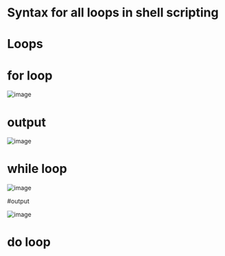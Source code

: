 
# Syntax for all loops in shell scripting


# Loops

# for loop

![image](https://github.com/ArpanaM/Guvi_tasks/assets/68733492/3cccd780-ec1a-42b0-806f-7c69ab8500be)


# output

![image](https://github.com/ArpanaM/Guvi_tasks/assets/68733492/d57f13b9-49fe-4142-bb1a-dfa22a614abe)


# while loop

![image](https://github.com/ArpanaM/Guvi_tasks/assets/68733492/0bd78e73-2508-4a8f-b5a2-88207fb22b18)

#output

![image](https://github.com/ArpanaM/Guvi_tasks/assets/68733492/5542c580-1354-4ae7-8332-4debd2c74cb3)



# do loop





